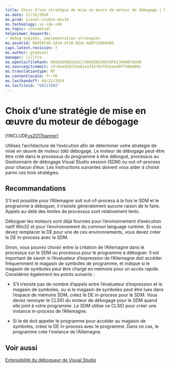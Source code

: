 ```yaml
---
title: Choix d’une stratégie de mise en œuvre de moteur de débogage | Microsoft Docs
ms.date: 11/15/2016
ms.prod: visual-studio-dev14
ms.technology: vs-ide-sdk
ms.topic: conceptual
helpviewer_keywords:
- debug engines, implementation strategies
ms.assetid: 90458fdd-2d34-4f10-82dc-6d8f31b66d8b
caps.latest.revision: 7
ms.author: gregvanl
manager: jillfra
ms.openlocfilehash: 6b03e69892da217d84d56b39b7df61784907d2b0
ms.sourcegitcommit: 1fc6ee928733e61a1f42782f832ead9f7946d00c
ms.translationtype: MT
ms.contentlocale: fr-FR
ms.lasthandoff: 04/22/2019
ms.locfileid: "60117692"
---
```

# <a name="choosing-a-debug-engine-implementation-strategy"></a>Choix d’une stratégie de mise en œuvre du moteur de débogage
[!INCLUDE[vs2017banner](../../includes/vs2017banner.md)]

Utilisez l’architecture de l’exécution afin de déterminer votre stratégie de mise en œuvre de moteur (dé) débogage. Le moteur de débogage peut-être être créé dans le processus du programme à être débogué, processus au Gestionnaire de débogage Visual Studio session (SDM) ou out-of-process pour chacun d’eux. Les instructions suivantes doivent vous aider à choisir parmi ces trois stratégies.  
  
## <a name="guidelines"></a>Recommandations  
 S’il est possible pour l’Allemagne soit out-of-process à la fois le SDM et le programme à déboguer, il n’existe généralement aucune raison de le faire. Appels au-delà des limites de processus sont relativement lents.  
  
 Déboguer les moteurs sont déjà fournies pour l’environnement d’exécution natif Win32 et pour l’environnement du common language runtime. Si vous devez remplacer le DE pour une de ces environnements, vous devez créer le DE in-process avec le SDM.  
  
 Sinon, vous pouvez choisir entre la création de l’Allemagne dans le processus sur le SDM ou processus pour le programme à déboguer. Il est important de savoir si l’évaluateur d’expression de l’Allemagne doit accéder fréquemment le magasin de symboles de programme, et indique si le magasin de symboles peut être chargé en mémoire pour un accès rapide. Considérez également les points suivants :  
  
- S’il n’existe pas de nombre d’appels entre l’évaluateur d’expression et le magasin de symboles, ou si le magasin de symboles peut être lues dans l’espace de mémoire SDM, créez le DE in-process pour le SDM. Vous devez renvoyer le CLSID du moteur de débogage pour le SDM quand elle joint à votre programme. Le SDM utilise ce CLSID pour créer une instance in-process de l’Allemagne.  
  
- Si le dé doit appeler le programme pour accéder au magasin de symboles, créez le DE in-process avec le programme. Dans ce cas, le programme crée l’instance de l’Allemagne.  
  
## <a name="see-also"></a>Voir aussi  
 [Extensibilité du débogueur de Visual Studio](../../extensibility/debugger/visual-studio-debugger-extensibility.md)
